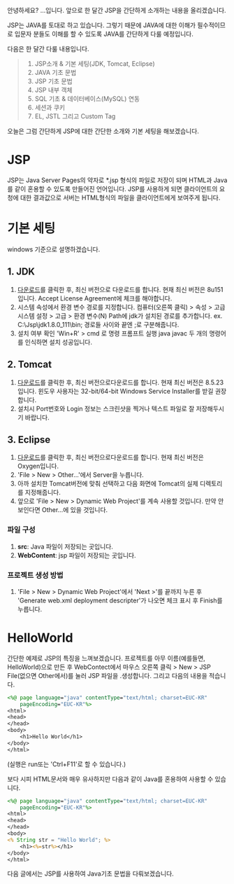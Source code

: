 
안녕하세요? ...입니다.
앞으로 한 달간 JSP을 간단하게 소개하는 내용을 올리겠습니다.

JSP는 JAVA를 토대로 하고 있습니다. 그렇기 때문에 JAVA에 대한 이해가 필수적이므로 입문자 분들도 이해를 할 수 있도록 JAVA를 간단하게 다룰 예정입니다.

다음은 한 달간 다룰 내용입니다.
> 1. JSP소개 & 기본 세팅(JDK, Tomcat, Eclipse)
> 2. JAVA 기초 문법
> 3. JSP 기초 문법
> 4. JSP 내부 객체 
> 5. SQL 기초 & 데이터베이스(MySQL) 연동
> 6. 세션과 쿠키
> 7. EL, JSTL 그리고 Custom Tag

오늘은 그럼 간단하게 JSP에 대한 간단한 소개와 기본 세팅을 해보겠습니다.

# JSP
JSP는 Java Server Pages의 약자로 *.jsp 형식의 파일로 저장이 되며 HTML과 Java를 같이 혼용할 수 있도록 만들어진 언어입니다. JSP를 사용하게 되면 클라이언트의 요청에 대한 결과값으로 서버는 HTML형식의 파일을 클라이언트에게 보여주게 됩니다.

# 기본 세팅
windows 기준으로 설명하겠습니다.
## 1. JDK
1. [다운로드](http://www.oracle.com/technetwork/java/javase/downloads/jdk8-downloads-2133151.html)를 클릭한 후, 최신 버전으로 다운로드를 합니다.
현재 최신 버전은 8u151입니다.
Accept License Agreement에 체크를 해야합니다.
2. 시스템 속성에서 환경 변수 경로를 지정합니다.
컴퓨터(오른쪽 클릭) > 속성 >
고급 시스템 설정 > 고급 > 환경 변수(N)
Path에 jdk가 설치된 경로를 추가합니다.
ex. C:\Jsp\jdk1.8.0_111\bin;
경로들 사이와 끝엔 ;로 구분해줍니다.
3. 설치 여부 확인
'Win+R' > cmd 로 명령 프롬프트 실행
java
javac
두 개의 명령어를 인식하면 설치 성공입니다.
## 2. Tomcat
1. [다운로드](https://tomcat.apache.org/download-80.cgi)를 클릭한 후, 최신 버전으로다운로드를 합니다.
현재 최신 버전은 8.5.23입니다.
윈도우 사용자는 32-bit/64-bit Windows Service Installer를 받길 권장합니다.
2. 설치시 Port번호와 Login 정보는 스크린샷을 찍거나 텍스트 파일로 잘 저장해두시기 바랍니다.
## 3. Eclipse
1. [다운로드](http://www.eclipse.org/downloads/)를 클릭한 후, 최신 버전으로다운로드를 합니다.
현재 최신 버전은 Oxygen입니다.
2. 'File > New > Other...'에서 Server을 누릅니다.
3. 아까 설치한 Tomcat버전에 맞춰 선택하고 다음 화면에 Tomcat의 실제 디렉토리를 지정해줍니다.
4. 앞으로 'File > New > Dynamic Web Project'를 계속 사용할 것입니다. 만약 안 보인다면 Other...에 있을 것입니다.

### 파일 구성
1. **src**: Java 파일이 저장되는 곳입니다.
2. **WebContent**: jsp 파일이 저장되는 곳입니다.

### 프로젝트 생성 방법
1. 'File > New > Dynamic Web Project'에서 'Next >'를 끝까지 누른 후 'Generate web.xml deployment descripter'가 나오면 체크 표시 후 Finish를 누릅니다.

# HelloWorld
간단한 예제로 JSP의 특징을 느껴보겠습니다.
프로젝트를 아무 이름(예를들면, HelloWorld)으로 만든 후 WebContect에서 마우스 오른쪽 클릭 > New > JSP File(없으면 Other에서)를 눌러 JSP 파일을 .생성합니다.
그리고 다음의 내용을 적습니다.
```jsp
<%@ page language="java" contentType="text/html; charset=EUC-KR"
    pageEncoding="EUC-KR"%>
<html>
<head>
</head>
<body>
    <h1>Hello World</h1>
</body>
</html>
```
(실행은 run또는 'Ctrl+F11'로 할 수 있습니다.)

보다 시피 HTML문서와 매우 유사하지만 다음과 같이 Java를 혼용하여 사용할 수 있습니다.
```jsp
<%@ page language="java" contentType="text/html; charset=EUC-KR"
    pageEncoding="EUC-KR"%>
<html>
<head>
</head>
<body>
<% String str = "Hello World"; %>
    <h1><%=str%></h1>
</body>
</html>
```

다음 글에서는 JSP를 사용하여 Java기초 문법을 다뤄보겠습니다.
